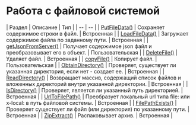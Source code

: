 # Работа с файловой системой

| Раздел | Описание | Тип |
| -- | -- |
| [PutFileData()](/chapters/chapter4-5-6-1.md) | Сохраняет содержимое строки в файл. | Встроенная |
| [LoadFileData()](/chapters/chapter4-5-6-2.md) | Загружает содержимое файла по заданному пути. | Встроенная |
| [getJsonFromServer()](/chapters/chapter4-5-6-3.md) | Получает содержимое json файл и преобразовывает его в объект. | Пользовательская |
| [DeleteFile()](/chapters/chapter4-5-6-4.md) | Удаляет файл. | Встроенная |
| [copyFile()](/chapters/chapter4-5-6-5.md) | Копирует файл. | Пользовательская |
| [ObtainDirectory()](/chapters/chapter4-5-6-6.md) | Проверяет, существует ли указанная директория, если нет - создает ее. | Встроенная |
| [ReadDirectory()](/chapters/chapter4-5-6-7.md) | Возвращает массив, содержащий список файлов и вложенных директорий внутри указанной директории. | Встроенная |
| [IsDirectory()](/chapters/chapter4-5-6-8.md) | Проверяет, является ли указанный путь директорией. | Встроенная |
| [UrlToFilePath()](/chapters/chapter4-5-6-9.md) | Преобразует локальный url типа file: или x-local: в путь файловой системы. | Встроенная |
| [FilePathExists()](/chapters/chapter4-5-6-10.md) | Проверяет существует ли файл (или директория) по указанному пути. | Встроенная |
| [ZipExtract()](/chapters/chapter4-5-6-11.md) | Распаковывает архив. | Встроенная |

